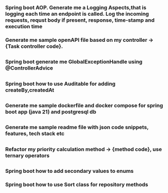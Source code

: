 ### Spring boot AOP. Generate me a Logging Aspects,that is logging each time an endpoint is called. Log the incoming requests, requst body if present, response, time-stamp and execution time
###
### Generate me sample openAPI file based on my controller -> {Task controller code}.
##
### Spring boot generate me GlobalExceptionHandle using @ControllerAdvice
##
### Spring boot how to use Auditable for adding createBy,createdAt 
##
### Generate me sample dockerfile and docker compose for spring boot app (java 21) and postgresql db
## 
### Generate me sample readme file with json code snippets, features, tech stack etc
##
### Refactor my priority calculation method -> {method code}, use ternary operators
##
### Spring boot how to add secondary values to enums
###
### Spring boot how to use Sort class for repository methods